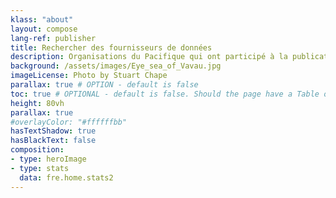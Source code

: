 ```yaml
---
klass: "about"
layout: compose
lang-ref: publisher
title: Rechercher des fournisseurs de données
description: Organisations du Pacifique qui ont participé à la publication des données
background: /assets/images/Eye_sea_of_Vavau.jpg
imageLicense: Photo by Stuart Chape
parallax: true # OPTION - default is false
toc: true # OPTIONAL - default is false. Should the page have a Table of Contents
height: 80vh
parallax: true
#overlayColor: "#ffffffbb"
hasTextShadow: true
hasBlackText: false
composition:
- type: heroImage
- type: stats
  data: fre.home.stats2
---
```

